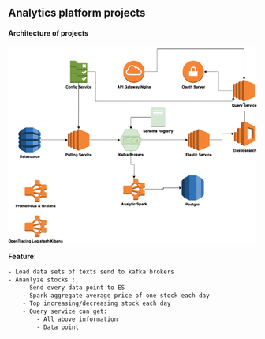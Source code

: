 ## Analytics platform projects

#### Architecture of projects

![](img/platform.io.drawio.png)

**Feature**:

    - Load data sets of texts send to kafka brokers
    - Ananlyze stocks :
        - Send every data point to ES
        - Spark aggregate average price of one stock each day
        - Top increasing/decreasing stock each day
        - Query service can get:
            - All above information
            - Data point